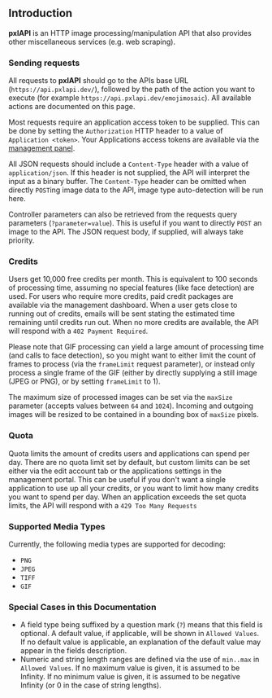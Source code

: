 ## Introduction

**pxlAPI** is an HTTP image processing/manipulation API that also provides other miscellaneous services (e.g. web
scraping).

### Sending requests

All requests to **pxlAPI** should go to the APIs base URL (`https://api.pxlapi.dev/`), followed by the path of the
action you want to execute (for example `https://api.pxlapi.dev/emojimosaic`). All available actions are documented on
this page.

Most requests require an application access token to be supplied. This can be done by setting the `Authorization` HTTP
header to a value of `Application <token>`. Your Applications access tokens are available via
the [management panel](https://pxlapi.dev).

All JSON requests should include a `Content-Type` header with a value of `application/json`. If this header is not
supplied, the API will interpret the input as a binary buffer. The `Content-Type` header can be omitted when
directly `POST`ing image data to the API, image type auto-detection will be run here.

Controller parameters can also be retrieved from the requests query parameters (`?parameter=value`). This is useful if
you want to directly `POST` an image to the API. The JSON request body, if supplied, will always take priority.

### Credits

Users get 10,000 free credits per month. This is equivalent to 100 seconds of processing time, assuming no special
features (like face detection) are used. For users who require more credits, paid credit packages are available via the
management dashboard. When a user gets close to running out of credits, emails will be sent stating the estimated time
remaining until credits run out. When no more credits are available, the API will respond with a `402 Payment Required`.

Please note that GIF processing can yield a large amount of processing time (and calls to face detection), so you might
want to either limit the count of frames to process (via the `frameLimit` request parameter), or instead only process a
single frame of the GIF (either by directly supplying a still image (JPEG or PNG), or by setting `frameLimit` to 1).

The maximum size of processed images can be set via the `maxSize` parameter (accepts values between `64` and `1024`).
Incoming and outgoing images will be resized to be contained in a bounding box of `maxSize` pixels.

### Quota

Quota limits the amount of credits users and applications can spend per day. There are no quota limit set by default,
but custom limits can be set either via the edit account tab or the applications settings in the management portal. This
can be useful if you don't want a single application to use up all your credits, or you want to limit how many credits
you want to spend per day. When an application exceeds the set quota limits, the API will respond with
a `429 Too Many Requests`

### Supported Media Types

Currently, the following media types are supported for decoding:

- `PNG`
- `JPEG`
- `TIFF`
- `GIF`

### Special Cases in this Documentation

- A field type being suffixed by a question mark (`?`) means that this field is optional. A default value, if
  applicable, will be shown in `Allowed Values`. If no default value is applicable, an explanation of the default value
  may appear in the fields description.
- Numeric and string length ranges are defined via the use of `min..max` in `Allowed Values`. If no maximum value is
  given, it is assumed to be Infinity. If no minimum value is given, it is assumed to be negative Infinity (or 0 in the
  case of string lengths).
